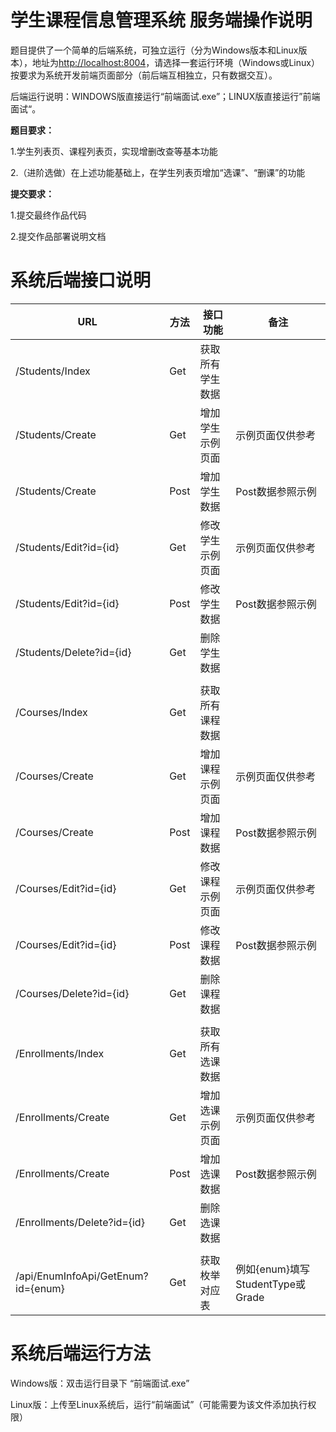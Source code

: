 # **学生课程信息管理系统 服务端操作说明**

题目提供了一个简单的后端系统，可独立运行（分为Windows版本和Linux版本），地址为<http://localhost:8004>，请选择一套运行环境（Windows或Linux）按要求为系统开发前端页面部分（前后端互相独立，只有数据交互）。

后端运行说明：WINDOWS版直接运行“前端面试.exe”；LINUX版直接运行”前端面试“。

**题目要求：**

1.学生列表页、课程列表页，实现增删改查等基本功能

2.（进阶选做）在上述功能基础上，在学生列表页增加“选课”、“删课”的功能

**提交要求：**

1.提交最终作品代码

2.提交作品部署说明文档

 

# **系统后端接口说明**

| URL                                | 方法 | 接口功能         | 备注                             |
| ---------------------------------- | ---- | ---------------- | -------------------------------- |
| /Students/Index                    | Get  | 获取所有学生数据 |                                  |
| /Students/Create                   | Get  | 增加学生示例页面 | 示例页面仅供参考                 |
| /Students/Create                   | Post | 增加学生数据     | Post数据参照示例                 |
| /Students/Edit?id={id}             | Get  | 修改学生示例页面 | 示例页面仅供参考                 |
| /Students/Edit?id={id}             | Post | 修改学生数据     | Post数据参照示例                 |
| /Students/Delete?id={id}           | Get  | 删除学生数据     |                                  |
|                                    |      |                  |                                  |
| /Courses/Index                     | Get  | 获取所有课程数据 |                                  |
| /Courses/Create                    | Get  | 增加课程示例页面 | 示例页面仅供参考                 |
| /Courses/Create                    | Post | 增加课程数据     | Post数据参照示例                 |
| /Courses/Edit?id={id}              | Get  | 修改课程示例页面 | 示例页面仅供参考                 |
| /Courses/Edit?id={id}              | Post | 修改课程数据     | Post数据参照示例                 |
| /Courses/Delete?id={id}            | Get  | 删除课程数据     |                                  |
|                                    |      |                  |                                  |
| /Enrollments/Index                 | Get  | 获取所有选课数据 |                                  |
| /Enrollments/Create                | Get  | 增加选课示例页面 | 示例页面仅供参考                 |
| /Enrollments/Create                | Post | 增加选课数据     | Post数据参照示例                 |
| /Enrollments/Delete?id={id}        | Get  | 删除选课数据     |                                  |
|                                    |      |                  |                                  |
| /api/EnumInfoApi/GetEnum?id={enum} | Get  | 获取枚举对应表   | 例如{enum}填写StudentType或Grade |

 

# **系统后端运行方法**

Windows版：双击运行目录下 “前端面试.exe”

Linux版：上传至Linux系统后，运行“前端面试”（可能需要为该文件添加执行权限）